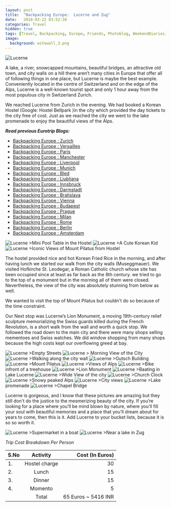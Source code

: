 ```yaml
---
layout: post
title:  "Backpacking Europe:  Lucerne and Zug"
date:   2018-03-22 03:52:38
categories: Travel
hidden: true
tags: [Travel, Backpacking, Europe, Friends, Photoblog, WeekendDiaries]
image:
  background: witewall_3.png
---
```

<img src="https://i.imgur.com/LVVH6ZB.jpg" alt="Lucerne">


A lake, a river, snowcapped mountains, beautiful bridges, an attractive old town, and city walls on a hill there aren’t many cities in Europe that offer all of following things in one place, but Lucerne is maybe the best example. Conveniently located in the centre of Switzerland and on the edge of the Alps, Lucerne is a well-known tourist spot and only 1 hour away from the most populous city in Switzerland Zurich.

We reached Lucerne from Zurich in the evening. We had booked a Korean Hostel (Google: Hostel Bellpark )in the city which provided the day tickets to the city free of cost. Just as we reached the city we went to the lake promenade to enjoy the beautiful views of the Alps.

**_Read previous Eurotrip Blogs:_**

+ <a href="http://yogeshpandey.in/travel/Backpacking-Europe-zurich/">Backpacking Europe : Zurich</a>
+ <a href="http://yogeshpandey.in/travel/Backpacking-Europe-versailles/">Backpacking Europe : Versailles</a>
+ <a href="http://yogeshpandey.in/travel/Backpacking-Europe-Paris/">Backpacking Europe : Paris</a>
+ <a href="http://yogeshpandey.in/travel/Backpacking-Europe-Manchester/">Backpacking Europe : Manchester</a>
+ <a href="http://yogeshpandey.in/travel/Backpacking-Europe-Liverpool">Backpacking Europe : Liverpool</a>
+ <a href="http://yogeshpandey.in/travel/Backpacking-Europe-Munich/">Backpacking Europe : Munich</a>
+ <a href="http://yogeshpandey.in/travel/Backpacking-Europe-bled/">Backpacking Europe : Bled</a>
+ <a href="http://yogeshpandey.in/travel/Backpacking-Europe-Ljubljana/">Backpacking Europe : Ljubljana</a>
+ <a href="http://yogeshpandey.in/travel/Backpacking-Europe-Innsbruck/">Backpacking Europe : Innsbruck</a>
+ <a href="http://yogeshpandey.in/travel/Backpacking-Europe-Dramstadt/">Backpacking Europe : Darmstadt</a>
+ <a href="http://yogeshpandey.in/travel/Backpacking-Europe-Bratislava/">Backpacking Europe : Bratislava</a>
+ <a href="http://yogeshpandey.in/travel/Backpacking-Europe-Vienna/">Backpacking Europe : Vienna</a>
+ <a href="http://yogeshpandey.in/travel/Backpacking-Europe-Budapest/">Backpacking Europe : Budapest</a>
+ <a href="http://yogeshpandey.in/travel/Backpacking-Europe-Prague/">Backpacking Europe : Prague</a>
+ <a href="http://yogeshpandey.in/travel/Backpacking-Europe-Milan/">Backpacking Europe : Milan</a>
+ <a href="http://yogeshpandey.in/travel/Backpacking-Europe-ROME/">Backpacking Europe :  Rome</a>
+ <a href="http://yogeshpandey.in/travel/Backpacking-Europe-Berlin/">Backpacking Europe : Berlin</a>
+ <a href="http://yogeshpandey.in/travel/Backpacking-Europe-Amsterdam/">Backpacking Europe : Amsterdam</a>


<img src="https://i.imgur.com/fn1nV5q.jpg" alt="Lucerne">
>Mini Pool Table in the Hostel

<img src="https://i.imgur.com/zqLsmFr.jpg" alt="Lucerne">
>A Cute Korean Kid

<img src="https://i.imgur.com/UeG8tRq.jpg" alt="Lucerne">
>Iconic Views of Mount Pilatus from Hostel

The hostel provided nice and hot Korean Fried Rice in the morning, and after having lunch we started our walk from the city walls (Museggmauer). We visited Hofkirche St. Leodegar, a Roman Catholic church whose site has been occupied since at least as far back as the 8th century. we tried to go to the top of a monument but in the morning all of them were closed. Nevertheless, the view of the city was absolutely stunning from below as well.

We wanted to visit the top of Mount Pilatus but couldn't do so because of the time constraint.

Our Next stop was Lucerne’s Lion Monument, a moving 19th-century relief sculpture memorializing the Swiss guards killed during the French Revolution, is a short walk from the wall and worth a quick stop. We followed the road down to the main city and there were many shops selling mementoes and Swiss watches. We did window shopping from many shops because the high costs kept our overflowing greed at bay.

<img src="https://i.imgur.com/D23GM11.jpg" alt="Lucerne">
>Empty Streets

<img src="https://i.imgur.com/7cFTH0N.jpg" alt="Lucerne">
> Morning View of the City

<img src="https://i.imgur.com/Syzkkvl.jpg" alt="Lucerne">
>Walking along the city wall

<img src="https://i.imgur.com/5AETwPI.jpg" alt="Lucerne">
>Gutsch Building

<img src="https://i.imgur.com/iXsxSse.jpg" alt="Lucerne">
>Mount Pilatus

<img src="https://i.imgur.com/vmjxLWS.jpg" alt="Lucerne">
>Views of Alps

<img src="https://i.imgur.com/iPl2IsT.jpg" alt="Lucerne">
>Bike infront of a treehouse

<img src="https://i.imgur.com/jGOtJqj.jpg" alt="Lucerne">
>Lion Monument

<img src="https://i.imgur.com/6nBG4Lu.jpg" alt="Lucerne">
>Baating in Lake Lucerne

<img src="https://i.imgur.com/Dfb8cHY.jpg" alt="Lucerne">
>Wide View of the city

<img src="https://i.imgur.com/knrBMae.jpg" alt="Lucerne">
>Church Clock

<img src="https://i.imgur.com/o8hZPjc.jpg" alt="Lucerne">
>Snowy peaked Alps

<img src="https://i.imgur.com/L9Dw2o7.jpg" alt="Lucerne">
>City views

<img src="https://i.imgur.com/NCjDqDe.jpg" alt="Lucerne">
>Lake promenade

<img src="https://i.imgur.com/5OqdRvT.jpg" alt="Lucerne">
>Chapel Bridge

Lucerne is gorgeous, and I know that these pictures are amazing but they still don't do the justice to the mesmerizing beauty of the city. If you’re looking for a place where you’ll be mind blown by nature, where you’ll fill your soul with beautiful memories and a place that you’ll dream about for years to come, then this is it. Add Lucerne to your bucket lists, because it is so so worth it.

<img src="https://i.imgur.com/6BdhSK0.jpg" alt="Lucerne">
 >Supermarket in a boat

<img src="https://i.imgur.com/LxNo3LF.jpg" alt="Lucerne">
>Near a lake in Zug

*Trip Cost Breakdown Per Person*

| S.No | Activity|Cost (In Euros) |
|:----------|:----------:|-:|
| 1.      | Hostel charge   |30|
|2.      |    Lunch   |15|
|3.      |    Dinner   |15|
| 4.      | Momento      |5|
||Total| 65 Euros  ~ 5416 INR|
